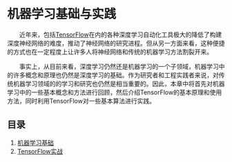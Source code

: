 # 机器学习基础与实践

&emsp;&emsp;近年来，包括[TensorFlow](https://www.tensorflow.org/)在内的各种深度学习自动化工具极大的降低了构建深度神经网络的难度，推动了神经网络的研究进程。但从另一方面来看，这种便捷的方式也在一定程度上让许多人将神经网络和传统的机器学习方法割裂开来。

&emsp;&emsp;事实上，从目前来看，深度学习仍然还是机器学习的一个子领域，机器学习中的许多概念和原理也仍然是深度学习的基础。作为研究者和工程实践者来说，对传统机器学习领域的的学习和研究也仍然是相当重要的。因此，本章中将首先对机器学习中的一些基本概念和方法进行回顾，然后介绍TensorFlow的基本原理和使用方法，同时利用TensorFlow对一些基本算法进行实践。

## 目录

1. [机器学习基础](机器学习基础.md)
1. [TensorFlow实战](TensorFlow实战.md)